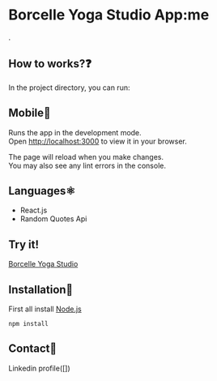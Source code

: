 # Borcelle Yoga Studio App:me

.

## How to works?❓

In the project directory, you can run:

## Mobile📱

Runs the app in the development mode.\
Open [http://localhost:3000](http://localhost:3000) to view it in your browser.

The page will reload when you make changes.\
You may also see any lint errors in the console.

## Languages⚛️
- React.js
- Random Quotes Api
  
## Try it!
[Borcelle Yoga Studio](https://borcelleyogastudio.netlify.app/)

## Installation💾
First all install [Node.js](https://nodejs.org/it)

`npm install`

## Contact📧
Linkedin profile([])
